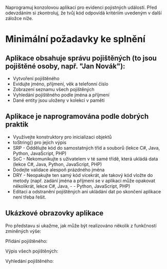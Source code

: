 Naprogramuj konzolovou aplikaci pro evidenci pojistných událostí. Před odevzdáním si zkontroluj, že tvůj kód odpovídá kritériím uvedeným v další záložce níže.

# Minimální požadavky ke splnění
## Aplikace obsahuje správu pojištěných (to jsou pojištěné osoby, např. "Jan Novák"):
- Vytvoření pojištěného
- Evidujte jméno, příjmení, věk a telefonní číslo
- Zobrazení seznamu všech pojištěných
- Vyhledání pojištěného podle jména a příjmení
- Dané entity jsou uloženy v kolekci v paměti
## Aplikace je naprogramována podle dobrých praktik
- Využívejte konstruktory pro inicializaci objektů
- toString() pro jejich výpis
- SRP - Oddělujte kód do samostatných tříd a souborů (lekce C#, Java, Python, JavaScript, PHP)
- SoC - Nekomunikujte s uživatelem v té samé třídě, která ukládá data (lekce C#, Java, Python, JavaScript, PHP)
- Dodejte validace alespoň prázdného jména
- DRY - Neopakujte ten samý kód vícekrát, ale takový kód vložte do metody (např. zadání jména a příjmení se v aplikaci může opakovat několikrát, lekce C#, Java, - - Python, JavaScript, PHP)
- Editaci a odstranění pojištěných ani ukládání dat po skončení aplikace není třeba řešit.

## Ukázkové obrazovky aplikace
Pro představu si ukažme, jak může být realizováno několik z funkčností zmíněných výše:

Přidání pojištěného:


Výpis všech pojištěných:


Vyhledání pojištěného:

